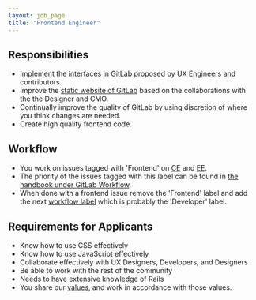 ```yaml
---
layout: job_page
title: "Frontend Engineer"
---
```


## Responsibilities

* Implement the interfaces in GitLab proposed by UX Engineers and contributors.
* Improve the [static website of GitLab](https://about.gitlab.com/) based on the collaborations with the the Designer and CMO.
* Continually improve the quality of GitLab by using discretion of where you think changes are needed.
* Create high quality frontend code. 

## Workflow

- You work on issues tagged with 'Frontend' on [CE](https://gitlab.com/gitlab-org/gitlab-ce/issues?label_name=Frontend) and [EE](https://gitlab.com/gitlab-org/gitlab-ee/issues?label_name=Frontend).
- The priority of the issues tagged with this label can be found in [the handbook under GitLab Workflow](https://about.gitlab.com/handbook/#prioritize).
- When done with a frontend issue remove the 'Frontend' label and add the next [workflow label](https://gitlab.com/gitlab-org/gitlab-ce/blob/master/PROCESS.md#workflow-labels) which is probably the 'Developer' label.

## Requirements for Applicants

* Know how to use CSS effectively
* Know how to use JavaScript effectively
* Collaborate effectively with UX Designers, Developers, and Designers
* Be able to work with the rest of the community
* Needs to have extensive knowledge of Rails
* You share our [values](/handbook/#values), and work in accordance with those values.
